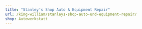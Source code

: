 ```yaml
---
title: "Stanley's Shop Auto & Equipment Repair"
url: /king-william/stanleys-shop-auto-und-equipment-repair/
shop: Autowerkstatt
---
```

